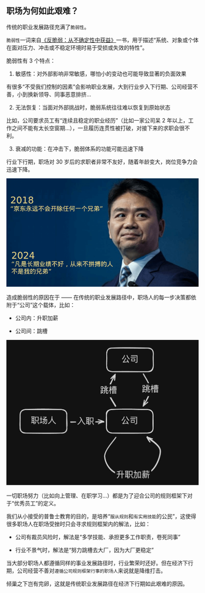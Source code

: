 ## 职场为何如此艰难？

传统的职业发展路径充满了`脆弱性`。

`脆弱性`一词来自[《反脆弱：从不确定性中获益》](https://book.douban.com/subject/25782902/)一书，用于描述“系统、对象或个体在面对压力、冲击或不稳定环境时易于受损或失效的特性”。

脆弱性有 3 个特点：

1. 敏感性：对外部影响非常敏感，哪怕小的变动也可能导致显著的负面效果

有很多“不受我们控制的因素”会影响职业发展，大到行业步入下行期、公司经营不善，小到换新领导、同事恶意排挤...

2. 无法恢复：当面对外部挑战时，脆弱系统往往难以恢复到原始状态

比如，公司要求员工有“连续且稳定的职业经历”（比如一家公司呆 2 年以上，工作之间不能有太长空窗期...），一旦履历连贯性被打破，对接下来的求职会很不利。

3. 衰减的功能：在冲击下，脆弱体系的功能可能迅速下降

行业下行期，职场对 30 岁后的求职者非常不友好，随着年龄变大，岗位竞争力会迅速下降。

![强哥语录](/imgs/jd.png)

造成脆弱性的原因在于 —— 在传统的职业发展路径中，职场人的每一步决策都依附于“公司”这个载体，比如：

- 公司内：升职加薪

- 公司间：跳槽

![传统职业路径](/imgs/traditional.jpg)

一切职场努力（比如向上管理、在职学习...）都是为了迎合公司的规则框架下对于“优秀员工”的定义。

我们从小接受的普鲁士教育的目的，是培养“`服从规则`和`有实用技能`的公民”，这使得很多职场人在职场受挫时只会寻求规则框架内的解法，比如：

- 公司有裁员风险时，解法是“多学技能、承担更多工作职责，卷死同事”

- 行业不景气时，解法是“努力跳槽去大厂，因为大厂更稳定”

当大部分职场人都遵循同样的事业发展路径时，行业繁荣时还好。但在经济下行期，公司经营不善对`遵循公司规则框架行事的职场人`来说就是降维打击。

倾巢之下岂有完卵，这就是传统职业发展路径在经济下行期如此艰难的原因。

